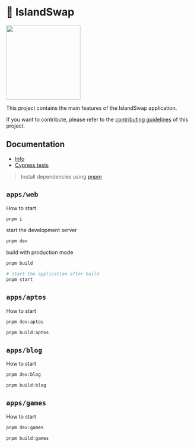 # 🌴 IslandSwap

<p >
  <a href="https://islandswap.finance">
      <img src="https://islandswap.finance/islandswap.jpg" height="200">
  </a>
</p>

This project contains the main features of the IslandSwap application.

If you want to contribute, please refer to the [contributing guidelines](./CONTRIBUTING.md) of this project.

## Documentation

- [Info](doc/Info.md)
- [Cypress tests](doc/Cypress.md)

> Install dependencies using [pnpm](https://pnpm.io)

## `apps/web`

How to start

```sh
pnpm i
```

start the development server

```sh
pnpm dev
```

build with production mode

```sh
pnpm build

# start the application after build
pnpm start
```

## `apps/aptos`

How to start

```sh
pnpm dev:aptos
```

```sh
pnpm build:aptos
```

## `apps/blog`

How to start

```sh
pnpm dev:blog
```

```sh
pnpm build:blog
```

## `apps/games`

How to start

```sh
pnpm dev:games
```

```sh
pnpm build:games
```
